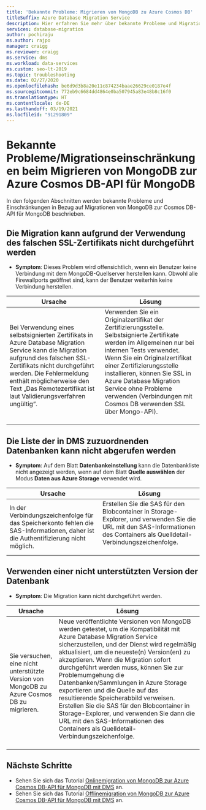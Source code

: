 ```yaml
---
title: 'Bekannte Probleme: Migrieren von MongoDB zu Azure Cosmos DB'
titleSuffix: Azure Database Migration Service
description: Hier erfahren Sie mehr über bekannte Probleme und Migrationseinschränkungen beim Migrieren von MongoDB zu Azure Cosmos DB mithilfe von Azure Database Migration Service.
services: database-migration
author: pochiraju
ms.author: rajpo
manager: craigg
ms.reviewer: craigg
ms.service: dms
ms.workload: data-services
ms.custom: seo-lt-2019
ms.topic: troubleshooting
ms.date: 02/27/2020
ms.openlocfilehash: be6d9d3b8a20e11c874234baae26629ce0187e4f
ms.sourcegitcommit: 772eb9c6684dd4864e0ba507945a83e48b8c16f0
ms.translationtype: HT
ms.contentlocale: de-DE
ms.lasthandoff: 03/19/2021
ms.locfileid: "91291809"
---
```

# <a name="known-issuesmigration-limitations-with-migrations-from-mongodb-to-azure-cosmos-dbs-api-for-mongodb"></a>Bekannte Probleme/Migrationseinschränkungen beim Migrieren von MongoDB zur Azure Cosmos DB-API für MongoDB

In den folgenden Abschnitten werden bekannte Probleme und Einschränkungen in Bezug auf Migrationen von MongoDB zur Cosmos DB-API für MongoDB beschrieben.

## <a name="migration-fails-as-a-result-of-using-the-incorrect-ssl-cert"></a>Die Migration kann aufgrund der Verwendung des falschen SSL-Zertifikats nicht durchgeführt werden

* **Symptom**: Dieses Problem wird offensichtlich, wenn ein Benutzer keine Verbindung mit dem MongoDB-Quellserver herstellen kann. Obwohl alle Firewallports geöffnet sind, kann der Benutzer weiterhin keine Verbindung herstellen.

| Ursache         | Lösung |
| ------------- | ------------- |
| Bei Verwendung eines selbstsignierten Zertifikats in Azure Database Migration Service kann die Migration aufgrund des falschen SSL-Zertifikats nicht durchgeführt werden. Die Fehlermeldung enthält möglicherweise den Text „Das Remotezertifikat ist laut Validierungsverfahren ungültig“. | Verwenden Sie ein Originalzertifikat der Zertifizierungsstelle.  Selbstsignierte Zertifikate werden im Allgemeinen nur bei internen Tests verwendet. Wenn Sie ein Originalzertifikat einer Zertifizierungsstelle installieren, können Sie SSL in Azure Database Migration Service ohne Probleme verwenden (Verbindungen mit Cosmos DB verwenden SSL über Mongo-API).<br><br> |

## <a name="unable-to-get-the-list-of-databases-to-map-in-dms"></a>Die Liste der in DMS zuzuordnenden Datenbanken kann nicht abgerufen werden

* **Symptom**: Auf dem Blatt **Datenbankeinstellung** kann die Datenbankliste nicht angezeigt werden, wenn auf dem Blatt **Quelle auswählen** der Modus **Daten aus Azure Storage** verwendet wird.

| Ursache         | Lösung |
| ------------- | ------------- |
| In der Verbindungszeichenfolge für das Speicherkonto fehlen die SAS-Informationen, daher ist die Authentifizierung nicht möglich. | Erstellen Sie die SAS für den Blobcontainer in Storage-Explorer, und verwenden Sie die URL mit den SAS-Informationen des Containers als Quelldetail-Verbindungszeichenfolge.<br><br> |

## <a name="using-an-unsupported-version-of-the-database"></a>Verwenden einer nicht unterstützten Version der Datenbank

* **Symptom**: Die Migration kann nicht durchgeführt werden.

| Ursache         | Lösung |
| ------------- | ------------- |
| Sie versuchen, eine nicht unterstützte Version von MongoDB zu Azure Cosmos DB zu migrieren. | Neue veröffentlichte Versionen von MongoDB werden getestet, um die Kompatibilität mit Azure Database Migration Service sicherzustellen, und der Dienst wird regelmäßig aktualisiert, um die neueste(n) Version(en) zu akzeptieren. Wenn die Migration sofort durchgeführt werden muss, können Sie zur Problemumgehung die Datenbanken/Sammlungen in Azure Storage exportieren und die Quelle auf das resultierende Speicherabbild verweisen. Erstellen Sie die SAS für den Blobcontainer in Storage-Explorer, und verwenden Sie dann die URL mit den SAS-Informationen des Containers als Quelldetail-Verbindungszeichenfolge.<br><br> |

## <a name="next-steps"></a>Nächste Schritte

* Sehen Sie sich das Tutorial [Onlinemigration von MongoDB zur Azure Cosmos DB-API für MongoDB mit DMS](tutorial-mongodb-cosmos-db-online.md) an.
* Sehen Sie sich das Tutorial [Offlinemigration von MongoDB zur Azure Cosmos DB-API für MongoDB mit DMS](tutorial-mongodb-cosmos-db.md) an.